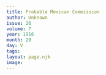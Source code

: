 ```yaml
---
title: Probable Mexican Commission
author: Unknown
issue: 26
volume: 7
year: 1916
month: 29
day: V
tags:
layout: page.njk
image:
---
```





